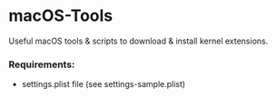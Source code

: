 # macOS-Tools
Useful macOS tools &amp; scripts to download & install kernel extensions.

### Requirements:
- settings.plist file (see settings-sample.plist)

